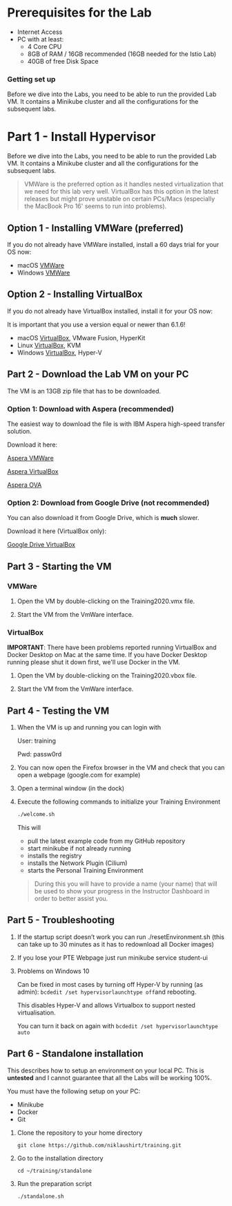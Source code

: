 
# Prerequisites for the Lab

- Internet Access
- PC with at least:
  - 4 Core CPU
  - 8GB of RAM / 16GB recommended (16GB needed for the Istio Lab)
  - 40GB of free Disk Space





### Getting set up

Before we dive into the Labs, you need to be able to run the provided Lab VM. It contains a Minikube cluster and all the configurations for the subsequent labs. 


<div style="page-break-after: always;"></div>

# Part 1 - Install Hypervisor

Before we dive into the Labs, you need to be able to run the provided Lab VM. It contains a Minikube cluster and all the configurations for the subsequent labs.

> VMWare is the preferred option as it handles nested virtualization that we need for this lab very well.
VirtualBox has this option in the latest releases but might prove unstable on certain PCs/Macs (especially the MacBook Pro 16' seems to run into problems).

## Option 1 - Installing VMWare (preferred)

If you do not already have VMWare installed, install a 60 days trial for your OS now:

* macOS	[VMWare](https://www.vmware.com/products/fusion/fusion-evaluation.html)
* Windows	[VMWare](https://www.vmware.com/products/workstation/workstation-evaluation.html)



## Option 2 - Installing VirtualBox


If you do not already have VirtualBox installed, install it for your OS now:

It is important that you use a version equal or newer than 6.1.6!

* macOS	[VirtualBox](https://www.virtualbox.org/wiki/Downloads), VMware Fusion, HyperKit
* Linux	[VirtualBox](https://www.virtualbox.org/wiki/Downloads), KVM
* Windows	[VirtualBox](https://www.virtualbox.org/wiki/Downloads), Hyper-V

    
<div style="page-break-after: always;"></div>

## Part 2 - Download the Lab VM on your PC

The VM is an 13GB zip file that has to be downloaded.



### Option 1: Download with Aspera (recommended)

The easiest way to download the file is with IBM Aspera high-speed transfer solution.

Download it here:


[Aspera VMWare](https://aspera.pub/zM7YiFk/k8s_training)


[Aspera VirtualBox](https://aspera.pub/zM7YiFk/k8s_training)


[Aspera OVA](https://aspera.pub/zM7YiFk/k8s_training)

### Option 2: Download from Google Drive (not recommended)

You can also download it from Google Drive, which is **much** slower.

Download it here (VirtualBox only):

[Google Drive VirtualBox](https://drive.google.com/drive/folders/12YFacjjc92Ens-XEecqgmOG9d0YCz4IQ?usp=sharing)




<div style="page-break-after: always;"></div>

## Part 3 - Starting the VM


### VMWare 

1. Open the VM by double-clicking on the Training2020.vmx file.

2. Start the VM from the VmWare interface.


### VirtualBox 

**IMPORTANT**: There have been problems reported running VirtualBox and Docker Desktop on Mac at the same time.
If you have Docker Desktop running please shut it down first, we'll use Docker in the VM.

1. Open the VM by double-clicking on the Training2020.vbox file.

2. Start the VM from the VmWare interface.


<div style="page-break-after: always;"></div>

## Part 4 - Testing the VM

1. When the VM is up and running you can login with

   User: training

   Pwd: passw0rd

2. You can now open the Firefox browser in the VM and check that you can open a webpage (google.com for example)

3. Open a terminal window (in the dock)



4. Execute the following commands to initialize your Training Environment
   
	
	```bash
	./welcome.sh
	```
	
	This will
	* 	pull the latest example code from my GitHub repository
	* 	start minikube if not already running
	* 	installs the registry
	* 	installs the Network Plugin (Cilium)
	* 	starts the Personal Training Environment
	
	> During this you will have to provide a name (your name) that will be used to show your progress in the Instructor Dashboard in order to better assist you.
	
	

<div style="page-break-after: always;"></div>


## Part 5 - Troubleshooting

1. If the startup script doesn’t work you can run ./resetEnvironment.sh (this can take up to 30 minutes as it has to redownload all Docker images)

2. If you lose your PTE Webpage just run minikube service student-ui

3. Problems on Windows 10

	Can be fixed in most cases by turning off Hyper-V by running (as admin): 
	`bcdedit /set hypervisorlaunchtype off`and rebooting.

	This disables Hyper-V and allows Virtualbox to support nested virtualisation.
	
	You can turn it back on again with `bcdedit /set hypervisorlaunchtype auto`



## Part 6 - Standalone installation

This describes how to setup an environment on your local PC. 
This is **untested** and I cannot guarantee that all the Labs will be working 100%.

You must have the following setup on your PC:

* Minikube
* Docker 
* Git


1. Clone the repository to your home directory

	`git clone https://github.com/niklaushirt/training.git`


2. Go to the installation directory

	`cd ~/training/standalone`

3. Run the preparation script

	`./standalone.sh`